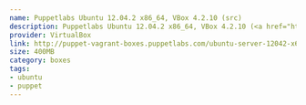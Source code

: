 ```yaml
---
name: Puppetlabs Ubuntu 12.04.2 x86_64, VBox 4.2.10 (src)
description: Puppetlabs Ubuntu 12.04.2 x86_64, VBox 4.2.10 (<a href="http://github.com/puppetlabs/puppet-vagrant-boxes">src</a>)
provider: VirtualBox
link: http://puppet-vagrant-boxes.puppetlabs.com/ubuntu-server-12042-x64-vbox4210.box
size: 400MB
category: boxes
tags:
- ubuntu
- puppet
---
```

